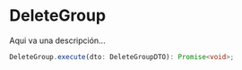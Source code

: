# DeleteGroup

Aqui va una descripción...

```typescript 
DeleteGroup.execute(dto: DeleteGroupDTO): Promise<void>;
```
